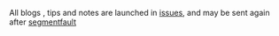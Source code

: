 All blogs , tips and notes are launched in [issues](https://github.com/abzerolee/blog/issues), and may be sent again after [segmentfault](https://segmentfault.com/u/atomzero/articles)
